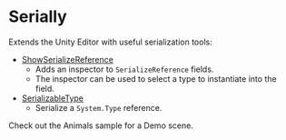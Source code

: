 Serially
========

Extends the Unity Editor with useful serialization tools:

- [ShowSerializeReference](Documentation/ShowSerializeReference.md)
    - Adds an inspector to `SerializeReference` fields.
    - The inspector can be used to select a type to instantiate into the field.
- [SerializableType](Documentation/SerializableType.md)
    - Serialize a `System.Type` reference.

Check out the Animals sample for a Demo scene.
